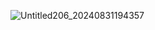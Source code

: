 ![Untitled206_20240831194357](https://github.com/user-attachments/assets/d643d059-00e2-45a2-9cbf-741293b1e2e0)

